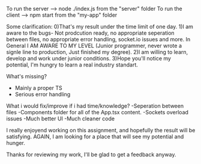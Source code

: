 To run the server --> node ./index.js from the "server" folder
To run the client --> npm start from the "my-app" folder

Some clarification:
0)That's my result under the time limit of one day.
1)I am aware to the bugs- Not prodcution ready, no appropriate seperation between files, no appropriate error handling, socket.io issues and more. In General I AM AWARE TO MY LEVEL (Junior programmer, never wrote a signle line to production, Just finished my degree).
2)I am willing to learn, develop and work under junior conditions.
3)Hope you'll notice my potential, I'm hungry to learn a real industry standart.

What's missing?
- Mainly a proper TS
- Serious error handling 

What i would fix/improve if i had time/knowledge?
-Seperation between files
-Components folder for all of the App.tsx content.
-Sockets overload issues
-Much better UI
-Much cleaner code


I really enjoyend working on this assignment, and hopefully the result will be satisfying.
AGAIN, I am looking for a place that will see my potential and hunger.

Thanks for reviewing my work, I'll be glad to get a feedback anyway.


